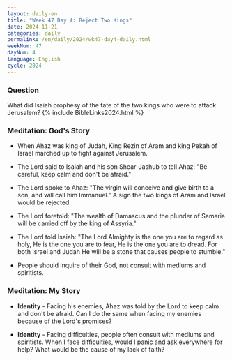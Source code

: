 ```yaml
---
layout: daily-en
title: "Week 47 Day 4: Reject Two Kings"
date: 2024-11-21
categories: daily
permalink: /en/daily/2024/wk47-day4-daily.html
weekNum: 47
dayNum: 4
language: English
cycle: 2024
---
```

### Question     
What did Isaiah prophesy of the fate of the two kings who were to attack Jerusalem?
{% include BibleLinks2024.html %}

### Meditation: God's Story   
+ When Ahaz was king of Judah, King Rezin of Aram and king Pekah of Israel marched up to fight against Jerusalem. 

+ The Lord said to Isaiah and his son Shear-Jashub to tell Ahaz: "Be careful, keep calm and don't be afraid." 

+ The Lord spoke to Ahaz: "The virgin will conceive and give birth to a son, and will call him Immanuel." A sign the two kings of Aram and Israel would be rejected. 

+ The Lord foretold: "The wealth of Damascus and the plunder of Samaria will be carried off by the king of Assyria." 

+ The Lord told Isaiah: "The Lord Almighty is the one you are to regard as holy, He is the one you are to fear, He is the one you are to dread. For both Israel and Judah He will be a stone that causes people to stumble." 

+ People should inquire of their God, not consult with mediums and spiritists. 

### Meditation: My Story   
+ **Identity** - Facing his enemies, Ahaz was told by the Lord to keep calm and don't be afraid. Can I do the same when facing my enemies because of the Lord's promises? 

+ **Identity** - Facing difficulties, people often consult with mediums and spiritists. When I face difficulties, would I panic and ask everywhere for help? What would be the cause of my lack of faith? 
